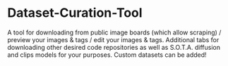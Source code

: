 # Dataset-Curation-Tool
A tool for downloading from public image boards (which allow scraping) / preview your images &amp; tags / edit your images &amp; tags. Additional tabs for downloading other desired code repositories as well as S.O.T.A. diffusion and clips models for your purposes. Custom datasets can be added!
